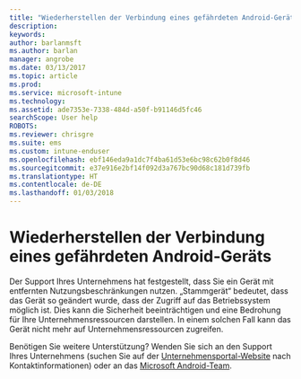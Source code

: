 ```yaml
---
title: "Wiederherstellen der Verbindung eines gefährdeten Android-Geräts | Microsoft-Dokumentation"
description: 
keywords: 
author: barlanmsft
ms.author: barlan
manager: angrobe
ms.date: 03/13/2017
ms.topic: article
ms.prod: 
ms.service: microsoft-intune
ms.technology: 
ms.assetid: ade7353e-7338-484d-a50f-b91146d5fc46
searchScope: User help
ROBOTS: 
ms.reviewer: chrisgre
ms.suite: ems
ms.custom: intune-enduser
ms.openlocfilehash: ebf146eda9a1dc7f4ba61d53e6bc98c62b0f8d46
ms.sourcegitcommit: e37e916e2bf14f092d3a767bc90d68c181d739fb
ms.translationtype: HT
ms.contentlocale: de-DE
ms.lasthandoff: 01/03/2018
---
```

# <a name="how-to-reconnect-a-compromised-android-device"></a>Wiederherstellen der Verbindung eines gefährdeten Android-Geräts

Der Support Ihres Unternehmens hat festgestellt, dass Sie ein Gerät mit entfernten Nutzungsbeschränkungen nutzen. „Stammgerät“ bedeutet, dass das Gerät so geändert wurde, dass der Zugriff auf das Betriebssystem möglich ist. Dies kann die Sicherheit beeinträchtigen und eine Bedrohung für Ihre Unternehmensressourcen darstellen. In einem solchen Fall kann das Gerät nicht mehr auf Unternehmensressourcen zugreifen.

Benötigen Sie weitere Unterstützung? Wenden Sie sich an den Support Ihres Unternehmens (suchen Sie auf der [Unternehmensportal-Website](https://portal.manage.microsoft.com#HelpDeskDialog) nach Kontaktinformationen) oder an das <a href="mailto:wintunedroidfbk@microsoft.com?subject=I'm having trouble with a rooted device&body=Describe the issue you're experiencing here.">Microsoft Android-Team</a>.
